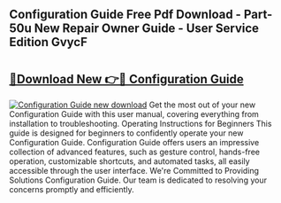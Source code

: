 ## Configuration Guide Free Pdf Download - Part-50u New Repair Owner Guide - User Service Edition GvycF

# <h2><a href="http://bc80635.oget.top/?id=Configuration+Guide">🔗Download New 👉🔴 Configuration Guide</a></h2>

[![Configuration Guide new download](https://i.imgur.com/5g1atiW.png)](http://bc80635.oget.top/?id=Configuration+Guide)
Get the most out of your new Configuration Guide with this user manual, covering everything from installation to troubleshooting. Operating Instructions for Beginners This guide is designed for beginners to confidently operate your new Configuration Guide. Configuration Guide offers users an impressive collection of advanced features, such as gesture control, hands-free operation, customizable shortcuts, and automated tasks, all easily accessible through the user interface. We're Committed to Providing Solutions Configuration Guide. Our team is dedicated to resolving your concerns promptly and efficiently.
